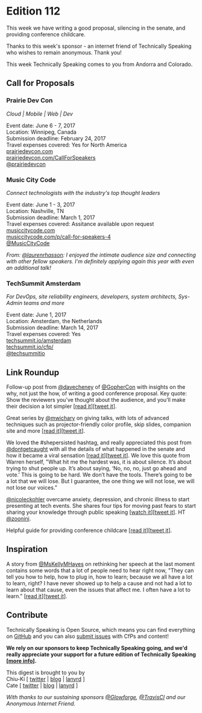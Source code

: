 # Edition 112

This week we have writing a good proposal, silencing in the senate, and providing conference childcare.

Thanks to this week's sponsor - an internet friend of Technically Speaking who wishes to remain anonymous. Thank you!

This week Technically Speaking comes to you from Andorra and Colorado.


## Call for Proposals

### Prairie Dev Con
*Cloud | Mobile | Web | Dev*

Event date: June 6 - 7, 2017  
Location: Winnipeg, Canada  
Submission deadline: February 24, 2017  
Travel expenses covered: Yes for North America  
[prairiedevcon.com](http://prairiedevcon.com/)  
[prairiedevcon.com/CallForSpeakers](http://prairiedevcon.com/CallForSpeakers)  
[@prairiedevcon](https://twitter.com/prairiedevcon)  


### Music City Code
*Connect technologists with the industry's top thought leaders*

Event date: June 1 - 3, 2017  
Location: Nashville, TN  
Submission deadline: March 1, 2017  
Travel expenses covered: Assitance available upon request  
[musiccitycode.com](https://www.musiccitycode.com/)  
[musiccitycode.com/p/call-for-speakers-4](https://www.musiccitycode.com/p/call-for-speakers-4)  
[@MusicCityCode](https://twitter.com/MusicCityCode)

*From: [@laurenrhasson](https://twitter.com/laurenrhasson): I enjoyed the intimate audience size and connecting with other fellow speakers. I'm definitely applying again this year with even an additional talk!*


### TechSummit Amsterdam
*For DevOps, site reliability engineers, developers, system architects, Sys-Admin teams and more*

Event date: June 1, 2017  
Location: Amsterdam, the Netherlands  
Submission deadline: March 14, 2017  
Travel expenses covered: Yes  
[techsummit.io/amsterdam](http://www.techsummit.io/amsterdam/)  
[techsummit.io/cfp/](http://www.techsummit.io/cfp/)  
[@techsummitio](https://twitter.com/techsummitio)


## Link Roundup

Follow-up post from [@davecheney](https://twitter.com/davecheney/status/830619728997593088) of [@GopherCon](https://twitter.com/GopherCon/status/825836695446659072) with insights on the why, not just the how, of writing a good conference proposal. Key quote: Show the reviewers you’ve thought about the audience, and you’ll make their decision a lot simpler [[read it](https://dave.cheney.net/2017/02/12/how-to-write-a-successful-conference-proposal)][[tweet it](https://twitter.com/home?status=The%20why,%20not%20just%20the%20how,%20of%20writing%20a%20good%20conference%20proposal%20by%20%40davecheney%0Ahttps%3A//dave.cheney.net/2017/02/12/how-to-write-a-successful-conference-proposal%20via%20%40techspeakdigest)].

Great series by  [@mwichary](https://twitter.com/mwichary) on giving talks, with lots of advanced techniques such as projector-friendly color profile, skip slides, companion site and more [[read it](https://medium.com/the-rectangle-behind-you)][[tweet it](https://twitter.com/home?status=The%20rectangle%20behind%20you%20by%20%40mwichary%20https%3A//medium.com/the-rectangle-behind-you%20via%20%40techspeakdigest)].

We loved the #shepersisted hashtag, and really appreciated this post from [@dontgetcaught](http://twitter.com/dontgetcaught) with all the details of what happened in the senate and how it became a viral sensation [[read it](http://eloquentwoman.blogspot.com/2017/02/famous-speech-friday-elizabeth-warrens.html)][[tweet it](https://twitter.com/home?status=Famous%20Speech%20Friday%3A%20Elizabeth%20Warren%27s%20silencing%20in%20the%20U.S.%20Senate%20by%20%40dontgetcaught%20http%3A//eloquentwoman.blogspot.com/2017/02/famous-speech-friday-elizabeth-warrens.html%20via%20%40techspeakdigest)]. We love this quote from Warren herself,  "What hit me the hardest was, it is about silence. It’s about trying to shut people up. It’s about saying, ‘No, no, no, just go ahead and vote.’ This is going to be hard. We don’t have the tools. There’s going to be a lot that we will lose. But I guarantee, the one thing we will not lose, we will not lose our voices.”

[@nicoleckohler](http://twitter.com/nicoleckohler) overcame anxiety, depression, and chronic illness to start presenting at tech events. She shares four tips for moving past fears to start sharing your knowledge through public speaking [[watch it](http://wordpress.tv/2016/12/23/nicole-kohler-how-to-overcome-your-fears-and-start-sharing-your-knowledge/)][[tweet it](https://twitter.com/home?status=How%20to%20Overcome%20Your%20Fears%20and%20Start%20Sharing%20Your%20Knowledge%20by%20%40nicoleckohler%20http%3A//wordpress.tv/2016/12/23/nicole-kohler-how-to-overcome-your-fears-and-start-sharing-your-knowledge/%20via%20%40techspeakdigest)]. HT [@zoonini](http://twitter.com/zoonini).

Helpful guide for providing conference childcare [[read it](https://adacamp.org/adacamp-toolkit/childcare/)][[tweet it](https://twitter.com/home?status=Providing%20conference%20childcare%20%7C%20AdaCamp%20Toolkit%20https%3A//adacamp.org/adacamp-toolkit/childcare/%20via%20%40techspeakdigest)].

## Inspiration

A story from [@MsKellyMHayes](http://twitter.com/MsKellyMHayes) on rethinking her speech at the last moment contains some words that a lot of people need to hear right now, "They can tell you how to help, how to plug in, how to learn; because we all have a lot to learn, right? I have never showed up to help a cause and not had a lot to learn about that cause, even the issues that affect me. I often have a lot to learn." [[read it](http://www.truth-out.org/opinion/item/39191-why-i-threw-out-my-speech-for-the-women-s-march)][[tweet it](https://twitter.com/home?status=Why%20I%20Threw%20Out%20My%20Speech%20for%20the%20Women%27s%20March%20by%20%40MsKellyMHayes%20http%3A//www.truth-out.org/opinion/item/39191-why-i-threw-out-my-speech-for-the-women-s-march%20via%20%40techspeakdigest)].  

## Contribute

Technically Speaking is Open Source, which means you can find everything on [GitHub](https://github.com/catehstn/technically-speaking/) and you can also [submit issues](https://github.com/catehstn/technically-speaking/issues/new) with CfPs and content!

**We rely on our sponsors to keep Technically Speaking going, and we'd really appreciate your support for a future edition of Technically Speaking [[more info](http://www.techspeak.email/sponsorship/)].**  


This digest is brought to you by  
Chiu-Ki [ [twitter](https://twitter.com/chiuki) | [blog](http://blog.sqisland.com/) | [lanyrd](http://lanyrd.com/profile/chiuki/) ]  
Cate [ [twitter](https://twitter.com/catehstn) | [blog](http://www.cate.blog/) | [lanyrd](http://lanyrd.com/profile/catehstn/) ]

*With thanks to our sustaining sponsors [@Glowforge](http://twitter.com/glowforge), [@TravisCI](http://twitter.com/travisci) and our Anonymous Internet Friend.*
